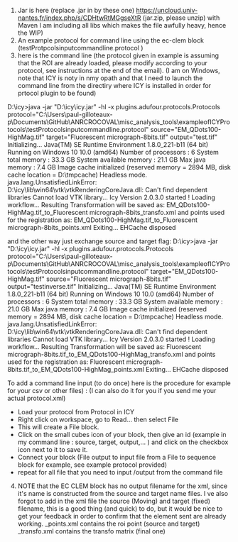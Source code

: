 1) Jar is here (replace .jar in by these one) https://uncloud.univ-nantes.fr/index.php/s/CDHtwRtMGgseXtR (jar.zip, please unzip) with Maven I am including all libs which makes the file awfully heavy, hence the WIP) 
2) An example protocol for command line using the ec-clem block  (testProtpcolsinputcommandline.protocol )
3) here is the command line (the protocol given in example is assuming that the ROI are already loaded, please modify according to your protocol, see instructions at the end of the email). (I am on Windows, note that ICY is noty in nmy opath and that I need to launch the command line from the directiry where ICY is installed in order for prtocol plugin to be found)



D:\icy>java -jar "D:\icy\icy.jar" -hl -x plugins.adufour.protocols.Protocols protocol="C:\Users\paul-gilloteaux-p\Documents\GitHub\ANRCROCOVAL\misc_analysis_tools\exampleofICYProtocols\testProtocolsinputcommandline.protocol" source="EM_QDots100-HighMag.tif" target="Fluorescent micrograph-8bits.tif" output="test.tif"
Initializing...
Java(TM) SE Runtime Environment 1.8.0_221-b11 (64 bit)
Running on Windows 10 10.0 (amd64)
Number of processors : 6
System total memory : 33.3 GB
System available memory : 21.1 GB
Max java memory : 7.4 GB
Image cache initialized (reserved memory = 2894 MB, disk cache location = D:\tmpcache)
Headless mode.
java.lang.UnsatisfiedLinkError: D:\icy\lib\win64\vtk\vtkRenderingCoreJava.dll: Can't find dependent libraries
Cannot load VTK library...
Icy Version 2.0.3.0 started !
Loading workflow...
Resulting Transformation will be saved as:
EM_QDots100-HighMag.tif_to_Fluorescent micrograph-8bits_transfo.xml
and points used for the registration as:
EM_QDots100-HighMag.tif_to_Fluorescent micrograph-8bits_points.xml
Exiting...
EHCache disposed

and the other way just exchange source and target flag: 
D:\icy>java -jar "D:\icy\icy.jar" -hl -x plugins.adufour.protocols.Protocols protocol="C:\Users\paul-gilloteaux-p\Documents\GitHub\ANRCROCOVAL\misc_analysis_tools\exampleofICYProtocols\testProtocolsinputcommandline.protocol" target="EM_QDots100-HighMag.tif" source="Fluorescent micrograph-8bits.tif" output="testinverse.tif"
Initializing...
Java(TM) SE Runtime Environment 1.8.0_221-b11 (64 bit)
Running on Windows 10 10.0 (amd64)
Number of processors : 6
System total memory : 33.3 GB
System available memory : 21.0 GB
Max java memory : 7.4 GB
Image cache initialized (reserved memory = 2894 MB, disk cache location = D:\tmpcache)
Headless mode.
java.lang.UnsatisfiedLinkError: D:\icy\lib\win64\vtk\vtkRenderingCoreJava.dll: Can't find dependent libraries
Cannot load VTK library...
Icy Version 2.0.3.0 started !
Loading workflow...
Resulting Transformation will be saved as:
Fluorescent micrograph-8bits.tif_to_EM_QDots100-HighMag_transfo.xml
and points used for the registration as:
Fluorescent micrograph-8bits.tif_to_EM_QDots100-HighMag_points.xml
Exiting...
EHCache disposed

To add a command line input (to do once)  here is the procedure for example for your csv or other files) : (I can also do it for you if you send me your actual protocol.xml)
- Load your protocol from Protocol in ICY 
- Right click on workspace, go to Read… then select File
- This will create a File block.
- Click on the small cubes icon of your block, then give an id (example in my command line : source, target, output,... ) and click on the checkbox icon next to it to save it.
- Connect your block (File output to input file from a File to sequence block for example, see example protocol provided)
- repeat for all file that you need to input /output from the command file

4) NOTE that the EC CLEM block has no output filename for the xml, since it's name is constructed from the source and target name files.
I ve also forgot to add in the xml file the source (Moving) and target (fixed) filename, this is a good thing (and quick) to do,
but it would be nice to get your feedback in order to confirm that the element sent are already working. 
_points.xml contains the roi point (source and target)
_transfo.xml  contains the transfo matrix (final one)